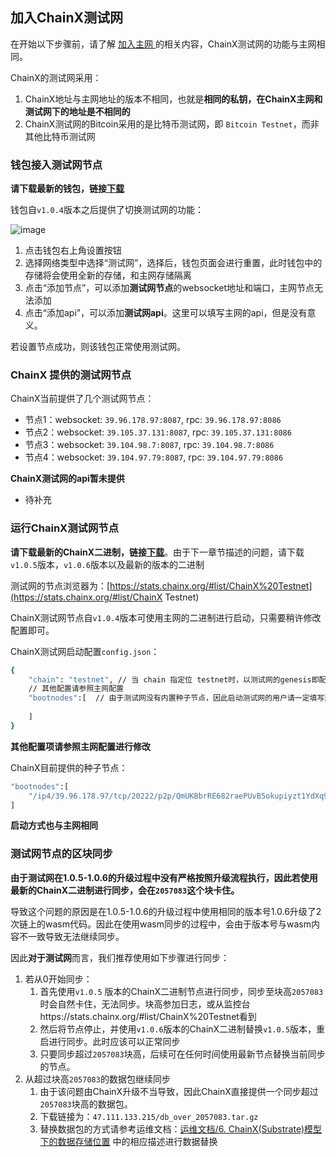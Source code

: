 ## 加入ChainX测试网

在开始以下步骤前，请了解 [加入主网 ](Join-ChainX-Mainnet) 的相关内容，ChainX测试网的功能与主网相同。

ChainX的测试网采用：

1. ChainX地址与主网地址的版本不相同，也就是**相同的私钥，在ChainX主网和测试网下的地址是不相同的**
2. ChainX测试网的Bitcoin采用的是比特币测试网，即 `Bitcoin Testnet`，而非其他比特币测试网

### 钱包接入测试网节点

**请下载最新的钱包，链接[下载](https://github.com/chainx-org/chainx-wallet/releases)**

钱包自`v1.0.4`版本之后提供了切换测试网的功能：

![image](https://user-images.githubusercontent.com/5023721/62120182-ae257c00-b2f3-11e9-9e5e-b2c1e65ee0f1.png)

1. 点击钱包右上角设置按钮
2. 选择网络类型中选择“测试网”，选择后，钱包页面会进行重置，此时钱包中的存储将会使用全新的存储，和主网存储隔离
3. 点击“添加节点”，可以添加**测试网节点**的websocket地址和端口，主网节点无法添加
4. 点击“添加api”，可以添加**测试网api**。这里可以填写主网的api，但是没有意义。

若设置节点成功，则该钱包正常使用测试网。

### ChainX 提供的测试网节点

ChainX当前提供了几个测试网节点：

* 节点1：websocket: `39.96.178.97:8087`,  rpc: `39.96.178.97:8086`
* 节点2：websocket: `39.105.37.131:8087`,  rpc: `39.105.37.131:8086`
* 节点3：websocket: `39.104.98.7:8087`,  rpc: `39.104.98.7:8086`
* 节点4：websocket: `39.104.97.79:8087`,  rpc: `39.104.97.79:8086`

**ChainX测试网的api暂未提供**

* 待补充

### 运行ChainX测试网节点

**请下载最新的ChainX二进制，链接[下载](https://github.com/chainx-org/ChainX/releases)**。由于下一章节描述的问题，请下载`v1.0.5`版本，`v1.0.6`版本以及最新的版本的二进制

测试网的节点浏览器为：[https://stats.chainx.org/#list/ChainX%20Testnet](https://stats.chainx.org/#list/ChainX Testnet)

ChainX测试网节点自`v1.0.4`版本可使用主网的二进制进行启动，只需要稍许修改配置即可。

ChainX测试网启动配置`config.json`：

```bash
{
	"chain": "testnet", // 当 chain 指定位 testnet时，以测试网的genesis即配置启动节点
	// 其他配置请参照主网配置
	"bootnodes":[  // 由于测试网没有内置种子节点，因此启动测试网的用户请一定填写测试网的种子
	
	]
}
```

**其他配置项请参照主网配置进行修改**

ChainX目前提供的种子节点：

```bash
"bootnodes":[
	"/ip4/39.96.178.97/tcp/20222/p2p/QmUKBbrRE682raePUvB5okupiyzt1YdXq9GroXFZRNAwGS"
]
```

**启动方式也与主网相同**

### 测试网节点的区块同步

**由于测试网在1.0.5-1.0.6的升级过程中没有严格按照升级流程执行，因此若使用最新的ChainX二进制进行同步，会在`2057083`这个块卡住。**

导致这个问题的原因是在1.0.5-1.0.6的升级过程中使用相同的版本号1.0.6升级了2次链上的wasm代码。因此在使用wasm同步的过程中，会由于版本号与wasm内容不一致导致无法继续同步。

因此**对于测试网**而言，我们推荐使用如下步骤进行同步：

1. 若从0开始同步：
   1. 首先使用`v1.0.5` 版本的ChainX二进制节点进行同步，同步至块高`2057083`时会自然卡住，无法同步。块高参加日志，或从监控台https://stats.chainx.org/#list/ChainX%20Testnet看到
   2. 然后将节点停止，并使用`v1.0.6`版本的ChainX二进制替换`v1.0.5`版本，重启进行同步。此时应该可以正常同步
   3. 只要同步超过`2057083`块高，后续可在任何时间使用最新节点替换当前同步的节点。
2. 从超过块高`2057083`的数据包继续同步
   1. 由于该问题由ChainX升级不当导致，因此ChainX直接提供一个同步超过`2057083`块高的数据包。
   2. 下载链接为：`47.111.133.215/db_over_2057083.tar.gz`
   3. 替换数据包的方式请参考运维文档：[运维文档/6. ChainX(Substrate)模型下的数据存储位置](devops.md/6-ChainX(Substrate)模型下的数据存储位置) 中的相应描述进行数据替换

